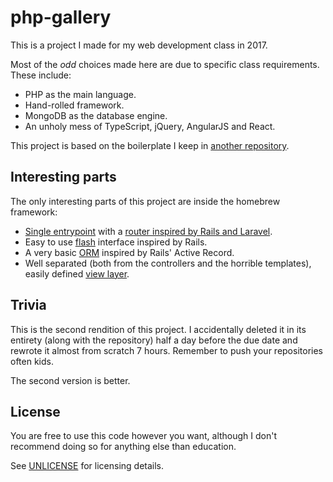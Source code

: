 # php-gallery

This is a project I made for my web development class in 2017. 

Most of the *odd* choices made here are due to specific class requirements. These include:
- PHP as the main language.
- Hand-rolled framework.
- MongoDB as the database engine.
- An unholy mess of TypeScript, jQuery, AngularJS and React.

This project is based on the boilerplate I keep in [another repository](https://github.com/LiquidLemon/php-mvc).

## Interesting parts

The only interesting parts of this project are inside the homebrew framework:
- [Single entrypoint](/web/app.php) with a [router inspired by Rails and Laravel](Router.php).
- Easy to use [flash](/Flash.php) interface inspired by Rails.
- A very basic [ORM](/models) inspired by Rails' Active Record.
- Well separated (both from the controllers and the horrible templates), easily defined [view layer](/views).

## Trivia

This is the second rendition of this project.
I accidentally deleted it in its entirety (along with the repository) half a day before the due date and rewrote it almost from scratch 7 hours.
Remember to push your repositories often kids.

The second version is better.

## License

You are free to use this code however you want, although I don't recommend doing so for anything else than education.

See [UNLICENSE](./UNLICENSE) for licensing details.
